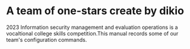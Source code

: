 # A team of one-stars create by dikio

2023 Information security management and  evaluation operations is a vocaltional college skills competition.This manual records some of our team's configuration commands.
